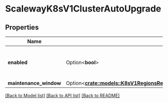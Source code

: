 # ScalewayK8sV1ClusterAutoUpgrade

## Properties

Name | Type | Description | Notes
------------ | ------------- | ------------- | -------------
**enabled** | Option<**bool**> | Whether or not auto upgrade is enabled for the cluster | [optional]
**maintenance_window** | Option<[**crate::models::K8sV1RegionsRegionClustersAutoUpgradeMaintenanceWindow**](_k8s_v1_regions__region__clusters_auto_upgrade_maintenance_window.md)> |  | [optional]

[[Back to Model list]](../README.md#documentation-for-models) [[Back to API list]](../README.md#documentation-for-api-endpoints) [[Back to README]](../README.md)


